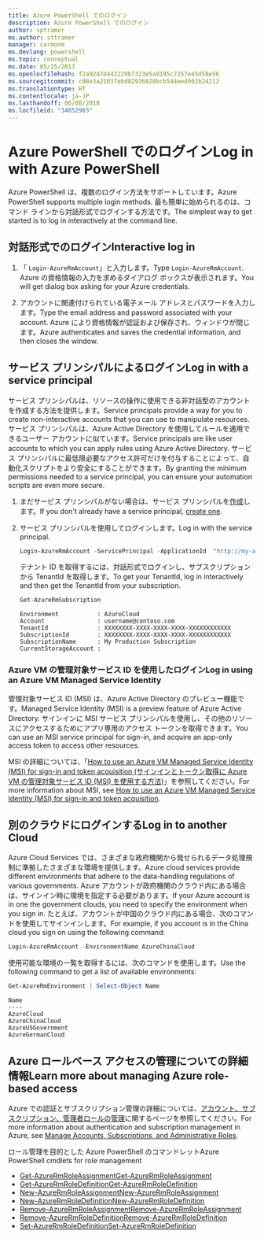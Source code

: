 ```yaml
---
title: Azure PowerShell でのログイン
description: Azure PowerShell でのログイン
author: sptramer
ms.author: sttramer
manager: carmonm
ms.devlang: powershell
ms.topic: conceptual
ms.date: 05/15/2017
ms.openlocfilehash: f2a9247d442229b7323e5a9195c7257e45d58e56
ms.sourcegitcommit: c98e3a21037ebd82936828bcb544eed902b24212
ms.translationtype: HT
ms.contentlocale: ja-JP
ms.lasthandoff: 06/08/2018
ms.locfileid: "34852983"
---
```

# <a name="log-in-with-azure-powershell"></a><span data-ttu-id="7b633-103">Azure PowerShell でのログイン</span><span class="sxs-lookup"><span data-stu-id="7b633-103">Log in with Azure PowerShell</span></span>

<span data-ttu-id="7b633-104">Azure PowerShell は、複数のログイン方法をサポートしています。</span><span class="sxs-lookup"><span data-stu-id="7b633-104">Azure PowerShell supports multiple login methods.</span></span> <span data-ttu-id="7b633-105">最も簡単に始められるのは、コマンド ラインから対話形式でログインする方法です。</span><span class="sxs-lookup"><span data-stu-id="7b633-105">The simplest way to get started is to log in interactively at the command line.</span></span>

## <a name="interactive-log-in"></a><span data-ttu-id="7b633-106">対話形式でのログイン</span><span class="sxs-lookup"><span data-stu-id="7b633-106">Interactive log in</span></span>

1. <span data-ttu-id="7b633-107">「 `Login-AzureRmAccount`」と入力します。</span><span class="sxs-lookup"><span data-stu-id="7b633-107">Type `Login-AzureRmAccount`.</span></span> <span data-ttu-id="7b633-108">Azure の資格情報の入力を求めるダイアログ ボックスが表示されます。</span><span class="sxs-lookup"><span data-stu-id="7b633-108">You will get dialog box asking for your Azure credentials.</span></span>

2. <span data-ttu-id="7b633-109">アカウントに関連付けられている電子メール アドレスとパスワードを入力します。</span><span class="sxs-lookup"><span data-stu-id="7b633-109">Type the email address and password associated with your account.</span></span> <span data-ttu-id="7b633-110">Azure により資格情報が認証および保存され、ウィンドウが閉じます。</span><span class="sxs-lookup"><span data-stu-id="7b633-110">Azure authenticates and saves the credential information, and then closes the window.</span></span>

## <a name="log-in-with-a-service-principal"></a><span data-ttu-id="7b633-111">サービス プリンシパルによるログイン</span><span class="sxs-lookup"><span data-stu-id="7b633-111">Log in with a service principal</span></span>

<span data-ttu-id="7b633-112">サービス プリンシパルは、リソースの操作に使用できる非対話型のアカウントを作成する方法を提供します。</span><span class="sxs-lookup"><span data-stu-id="7b633-112">Service principals provide a way for you to create non-interactive accounts that you can use to manipulate resources.</span></span> <span data-ttu-id="7b633-113">サービス プリンシパルは、Azure Active Directory を使用してルールを適用できるユーザー アカウントに似ています。</span><span class="sxs-lookup"><span data-stu-id="7b633-113">Service principals are like user accounts to which you can apply rules using Azure Active Directory.</span></span> <span data-ttu-id="7b633-114">サービス プリンシパルに最低限必要なアクセス許可だけを付与することによって、自動化スクリプトをより安全にすることができます。</span><span class="sxs-lookup"><span data-stu-id="7b633-114">By granting the minimum permissions needed to a service principal, you can ensure your automation scripts are even more secure.</span></span>

1. <span data-ttu-id="7b633-115">まだサービス プリンシパルがない場合は、サービス プリンシパルを[作成](create-azure-service-principal-azureps.md)します。</span><span class="sxs-lookup"><span data-stu-id="7b633-115">If you don't already have a service principal, [create one](create-azure-service-principal-azureps.md).</span></span>

2. <span data-ttu-id="7b633-116">サービス プリンシパルを使用してログインします。</span><span class="sxs-lookup"><span data-stu-id="7b633-116">Log in with the service principal.</span></span>

    ```powershell
    Login-AzureRmAccount -ServicePrincipal -ApplicationId  "http://my-app" -Credential $pscredential -TenantId $tenantid
    ```

    <span data-ttu-id="7b633-117">テナント ID を取得するには、対話形式でログインし、サブスクリプションから TenantId を取得します。</span><span class="sxs-lookup"><span data-stu-id="7b633-117">To get your TenantId, log in interactively and then get the TenantId from your subscription.</span></span>

    ```powershell
    Get-AzureRmSubscription
    ```

    ```
    Environment           : AzureCloud
    Account               : username@contoso.com
    TenantId              : XXXXXXXX-XXXX-XXXX-XXXX-XXXXXXXXXXXX
    SubscriptionId        : XXXXXXXX-XXXX-XXXX-XXXX-XXXXXXXXXXXX
    SubscriptionName      : My Production Subscription
    CurrentStorageAccount :
    ```

### <a name="log-in-using-an-azure-vm-managed-service-identity"></a><span data-ttu-id="7b633-118">Azure VM の管理対象サービス ID を使用したログイン</span><span class="sxs-lookup"><span data-stu-id="7b633-118">Log in using an Azure VM Managed Service Identity</span></span>

<span data-ttu-id="7b633-119">管理対象サービス ID (MSI) は、Azure Active Directory のプレビュー機能です。</span><span class="sxs-lookup"><span data-stu-id="7b633-119">Managed Service Identity (MSI) is a preview feature of Azure Active Directory.</span></span> <span data-ttu-id="7b633-120">サインインに MSI サービス プリンシパルを使用し、その他のリソースにアクセスするためにアプリ専用のアクセス トークンを取得できます。</span><span class="sxs-lookup"><span data-stu-id="7b633-120">You can use an MSI service principal for sign-in, and acquire an app-only access token to access other resources.</span></span>

<span data-ttu-id="7b633-121">MSI の詳細については、「[How to use an Azure VM Managed Service Identity (MSI) for sign-in and token acquisition (サインインとトークン取得に Azure VM の管理対象サービス ID (MSI) を使用する方法)](/azure/active-directory/msi-how-to-get-access-token-using-msi)」を参照してください。</span><span class="sxs-lookup"><span data-stu-id="7b633-121">For more information about MSI, see [How to use an Azure VM Managed Service Identity (MSI) for sign-in and token acquisition](/azure/active-directory/msi-how-to-get-access-token-using-msi).</span></span>

## <a name="log-in-to-another-cloud"></a><span data-ttu-id="7b633-122">別のクラウドにログインする</span><span class="sxs-lookup"><span data-stu-id="7b633-122">Log in to another Cloud</span></span>

<span data-ttu-id="7b633-123">Azure Cloud Services では、さまざまな政府機関から発せられるデータ処理規制に準拠したさまざまな環境を提供します。</span><span class="sxs-lookup"><span data-stu-id="7b633-123">Azure cloud services provide different environments that adhere to the data-handling regulations of various governments.</span></span> <span data-ttu-id="7b633-124">Azure アカウントが政府機関のクラウド内にある場合は、サインイン時に環境を指定する必要があります。</span><span class="sxs-lookup"><span data-stu-id="7b633-124">If your Azure account is in one the government clouds, you need to specify the environment when you sign in.</span></span> <span data-ttu-id="7b633-125">たとえば、アカウントが中国のクラウド内にある場合、次のコマンドを使用してサインインします。</span><span class="sxs-lookup"><span data-stu-id="7b633-125">For example, if you account is in the China cloud you sign on using the following command:</span></span>

```powershell
Login-AzureRmAccount -EnvironmentName AzureChinaCloud
```

<span data-ttu-id="7b633-126">使用可能な環境の一覧を取得するには、次のコマンドを使用します。</span><span class="sxs-lookup"><span data-stu-id="7b633-126">Use the following command to get a list of available environments:</span></span>

```powershell
Get-AzureRmEnvironment | Select-Object Name
```

```
Name
----
AzureCloud
AzureChinaCloud
AzureUSGovernment
AzureGermanCloud
```

## <a name="learn-more-about-managing-azure-role-based-access"></a><span data-ttu-id="7b633-127">Azure ロールベース アクセスの管理についての詳細情報</span><span class="sxs-lookup"><span data-stu-id="7b633-127">Learn more about managing Azure role-based access</span></span>

<span data-ttu-id="7b633-128">Azure での認証とサブスクリプション管理の詳細については、[アカウント、サブスクリプション、管理者ロールの管理](/azure/active-directory/role-based-access-control-configure)に関するページを参照してください。</span><span class="sxs-lookup"><span data-stu-id="7b633-128">For more information about authentication and subscription management in Azure, see [Manage Accounts, Subscriptions, and Administrative Roles](/azure/active-directory/role-based-access-control-configure).</span></span>

<span data-ttu-id="7b633-129">ロール管理を目的とした Azure PowerShell のコマンドレット</span><span class="sxs-lookup"><span data-stu-id="7b633-129">Azure PowerShell cmdlets for role management</span></span>

* [<span data-ttu-id="7b633-130">Get-AzureRmRoleAssignment</span><span class="sxs-lookup"><span data-stu-id="7b633-130">Get-AzureRmRoleAssignment</span></span>](/powershell/module/AzureRM.Resources/Get-AzureRmRoleAssignment)
* [<span data-ttu-id="7b633-131">Get-AzureRmRoleDefinition</span><span class="sxs-lookup"><span data-stu-id="7b633-131">Get-AzureRmRoleDefinition</span></span>](/powershell/module/AzureRM.Resources/Get-AzureRmRoleDefinition)
* [<span data-ttu-id="7b633-132">New-AzureRmRoleAssignment</span><span class="sxs-lookup"><span data-stu-id="7b633-132">New-AzureRmRoleAssignment</span></span>](/powershell/module/AzureRM.Resources/New-AzureRmRoleAssignment)
* [<span data-ttu-id="7b633-133">New-AzureRmRoleDefinition</span><span class="sxs-lookup"><span data-stu-id="7b633-133">New-AzureRmRoleDefinition</span></span>](/powershell/module/AzureRM.Resources/New-AzureRmRoleDefinition)
* [<span data-ttu-id="7b633-134">Remove-AzureRmRoleAssignment</span><span class="sxs-lookup"><span data-stu-id="7b633-134">Remove-AzureRmRoleAssignment</span></span>](/powershell/module/AzureRM.Resources/Remove-AzureRmRoleAssignment)
* [<span data-ttu-id="7b633-135">Remove-AzureRmRoleDefinition</span><span class="sxs-lookup"><span data-stu-id="7b633-135">Remove-AzureRmRoleDefinition</span></span>](/powershell/module/AzureRM.Resources/Remove-AzureRmRoleDefinition)
* [<span data-ttu-id="7b633-136">Set-AzureRmRoleDefinition</span><span class="sxs-lookup"><span data-stu-id="7b633-136">Set-AzureRmRoleDefinition</span></span>](/powershell/moduel/AzureRM.Resources/Set-AzureRmRoleDefinition)
